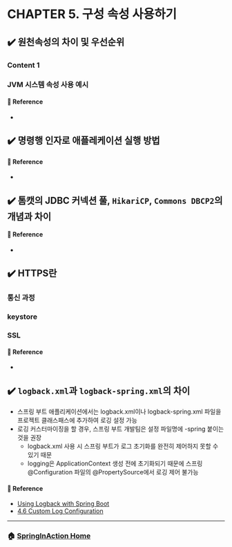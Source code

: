 # CHAPTER 5. 구성 속성 사용하기
## :heavy_check_mark: 원천속성의 차이 및 우선순위
<!-- (p169) --> 
### Content 1
<!-- JVM 시스템 속성을 .yml에서 할 수 있는지 여부와 그 예시 --> 

### JVM 시스템 속성 사용 예시
 
#### :link: Reference
- []()


## :heavy_check_mark: 명령행 인자로 애플레케이션 실행 방법 
<!-- + 기본적인 속성, 옵션들 정리 --> 
#### :link: Reference
- []()

## :heavy_check_mark: 톰캣의 JDBC 커넥션 풀, `HikariCP`, `Commons DBCP2`의 개념과 차이
<!-- (p171) --> 

#### :link: Reference
- []()

## :heavy_check_mark: HTTPS란
<!-- (p173) --> 
### 통신 과정
### keystore
### SSL

#### :link: Reference
- []()

## :heavy_check_mark: `logback.xml`과 `logback-spring.xml`의 차이
- 스프링 부트 애플리케이션에서는 logback.xml이나 logback-spring.xml 파일을 프로젝트 클래스패스에 추가하여 로깅 설정 가능
- 로깅 커스터마이징을 할 경우, 스프링 부트 개발팀은 설정 파일명에 -spring 붙이는 것을 권장
  - logback.xml 사용 시 스프링 부트가 로그 초기화를 완전히 제어하지 못할 수 있기 때문
  - logging은 ApplicationContext 생성 전에 초기화되기 때문에 스프링 @Configuration 파일의 @PropertySource에서 로깅 제어 불가능

#### :link: Reference
- [Using Logback with Spring Boot](https://springframework.guru/using-logback-spring-boot/)
- [4.6 Custom Log Configuration](https://docs.spring.io/spring-boot/docs/current/reference/html/spring-boot-features.html#boot-features-custom-log-configuration)

---

### :house: [SpringInAction Home](https://github.com/WeareSoft/wwl/tree/master/SpringInAction)
